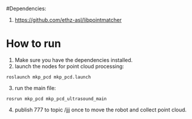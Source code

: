 
#Dependencies:

1. https://github.com/ethz-asl/libpointmatcher


# How to run 
1. Make sure you have the dependencies installed.
2. launch the nodes for point cloud processing:
```
roslaunch mkp_pcd mkp_pcd.launch 
```
3. run the main file: 
```
rosrun mkp_pcd mkp_pcd_ultrasound_main
```
4. publish 777 to topic /jjj once to move the robot and collect point cloud. 
